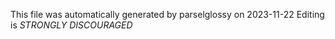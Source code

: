 This file was automatically generated by parselglossy on 2023-11-22
Editing is *STRONGLY DISCOURAGED*

